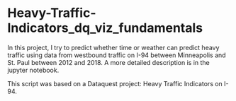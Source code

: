 # Heavy-Traffic-Indicators_dq_viz_fundamentals

In this project, I try to predict whether time or weather can predict heavy traffic using data from westbound traffic on I-94 between Minneapolis and St. Paul between 2012 and 2018. A more detailed description is in the jupyter notebook.

This script was based on a Dataquest project: Heavy Traffic Indicators on I-94.

